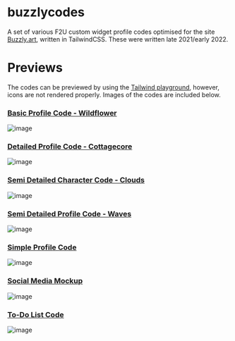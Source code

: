 # buzzlycodes
A set of various F2U custom widget profile codes optimised for the site [Buzzly.art](https://buzzly.art/), written in TailwindCSS. These were written late 2021/early 2022.

# Previews
The codes can be previewed by using the [Tailwind playground](https://play.tailwindcss.com/), however, icons are not rendered properly. Images of the codes are included below. 

### [Basic Profile Code - Wildflower](https://github.com/phthallo/buzzlycodes/blob/main/Basic%20Profile%20Code.html)
![image](https://user-images.githubusercontent.com/84078890/234264898-8f244680-ea50-4254-816f-cd085b9f152d.png)


### [Detailed Profile Code - Cottagecore](https://github.com/phthallo/buzzlycodes/blob/main/Detailed%20Profile%20Code.html)
![image](https://user-images.githubusercontent.com/84078890/234266893-260aa578-6c94-43f4-bffa-c30e41217b3c.png)

### [Semi Detailed Character Code - Clouds](https://github.com/phthallo/buzzlycodes/blob/main/Semi%20Detailed%20Character%20Code.html)
![image](https://user-images.githubusercontent.com/84078890/234265414-3f9b77c1-6431-4bc7-b00e-813df5972cab.png)


### [Semi Detailed Profile Code - Waves](https://github.com/phthallo/buzzlycodes/blob/main/Semi%20Detailed%20Profile%20Code.html)
![image](https://user-images.githubusercontent.com/84078890/234265683-f9e05255-886e-423c-b0ab-d9b6906666b1.png)


### [Simple Profile Code](https://github.com/phthallo/buzzlycodes/blob/main/Simple%20Profile%20Code.html)
![image](https://user-images.githubusercontent.com/84078890/234266135-95eaa373-2cbb-4aa2-af11-8ad2d722ed00.png)


### [Social Media Mockup](https://github.com/phthallo/buzzlycodes/blob/main/Social%20Media%20Mockup.html)
![image](https://user-images.githubusercontent.com/84078890/234266474-b76a92a8-7f2f-4bf3-b19e-ab2b4bd85a9e.png)


### [To-Do List Code](https://github.com/phthallo/buzzlycodes/blob/main/To-Do%20List%20Code.html)
![image](https://user-images.githubusercontent.com/84078890/234266568-f44fd4f1-5beb-40f5-851c-cf1faf999148.png)


